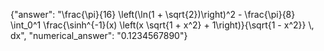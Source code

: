 {"answer": "\\frac{\\pi}{16} \\left(\\ln(1 + \\sqrt{2})\\right)^2 - \\frac{\\pi}{8} \\int_0^1 \\frac{\\sinh^{-1}(x) \\left(x \\sqrt{1 + x^2} + 1\\right)}{\\sqrt{1 - x^2}} \\, dx", "numerical_answer": "0.1234567890"}